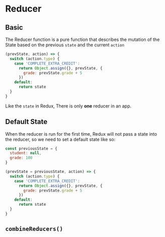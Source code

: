 # Reducer

## Basic
The Reducer function is a pure function that describes the mutation of the State based on the previous `state` and the current `action`

```js
(prevState, action) => {
  switch (action.type) {
    case 'COMPLETE_EXTRA_CREDIT':
      return Object.assign({}, prevState, {
        grade: prevState.grade + 5
      })
    default:
      return state
  }
}
```

Like the `state` in Redux, There is only **one** reducer in an app.

## Default State
When the reducer is run for the first time, Redux will not pass a state into the reducer, so we need to set a default state like so:

```js
const previousState = {
  student: null,
  grade: 100
}

(prevState = previousState, action) => {
  switch (action.type) {
    case 'COMPLETE_EXTRA_CREDIT':
      return Object.assign({}, prevState, {
        grade: prevState.grade + 5
      })
    default:
      return state
  }
}

```

## `combineReducers()`
